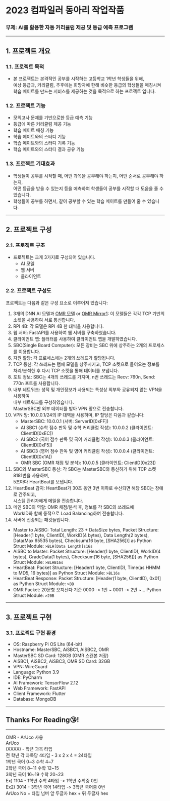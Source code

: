 # 2023 컴파일러 동아리 작업작품
### 부제: AI를 활용한 자동 커리큘럼 제공 및 등급 예측 프로그램

***
## 1. 프로젝트 개요
### 1.1. 프로젝트 목적
- 본 프로젝트는 본격적인 공부를 시작하는 고등학교 1학년 학생들을 위해,<br>예상 등급과, 커리큘럼, 추후에는 희망자에 한해 비슷한 등급의 학생들을 매칭시켜 <br>학습 메이트를 만드는 서비스를 제공하는 것을 목적으로 하는 프로젝트 입니다.
### 1.2. 프로젝트 기능
- 모의고사 문제를 기반으로한 등급 예측 기능
- 등급에 따른 커리큘럼 제공 기능
- 학습 메이트 매칭 기능
- 학습 메이트와의 스터디 기능
- 학습 메이트와의 스터디 기록 기능
- 학습 메이트와의 스터디 결과 공유 기능
### 1.3. 프로젝트 기대효과
- 학생들이 공부를 시작할 때, 어떤 과목을 공부해야 하는지, 어떤 순서로 공부해야 하는지, <br>어떤 등급을 받을 수 있는지 등을 예측하여 학생들이 공부를 시작할 때 도움을 줄 수 있습니다.
- 학생들이 공부를 하면서, 같이 공부할 수 있는 학습 메이트를 만들어 줄 수 있습니다.
***
## 2. 프로젝트 구성
### 2.1. 프로젝트 구조
- 프로젝트는 크게 3가지로 구성되어 있습니다.
  - AI 모델
  - 웹 서버
  - 클라이언트
### 2.2. 프로젝트 구성도
프로젝트는 다음과 같은 구성 요소로 이루어져 있습니다:
1. 3개의 DNN AI 모델과 [OMR 모델](https://github.com/Udayraj123/OMRChecker) or [OMR Mirror1](https://github.com/rbaron/omr): 이 모델들은 각각 TCP 기반의 소켓을 사용하여 서로 통신합니다.
2. RPI 4B: 각 모델은 RPI 4B 한 대씩을 사용합니다.
3. 웹 서버: FastAPI를 사용하여 웹 서버를 구축하였습니다.
4. 클라이언트 앱: 플러터를 사용하여 클라이언트 앱을 개발하였습니다.
5. SBC(Single Board Computer): 모든 장비는 SBC 위에 상주하는 2개의 프로세스를 이용합니다.
6. 자원 할당: 각 프로세스에는 2개의 쓰레드가 할당됩니다.
7. TCP 통신: 각 쓰레드는 램에 모델을 상주시키고, TCP 소켓으로 들어오는 정보를 처리/분석한 후 다시 TCP 소켓을 통해 데이터를 보냅니다.
8. 포트 정보: SBC는 4개의 쓰레드를 가지며, n번 쓰레드는 Recv: 760n, Send: 770n 포트를 사용합니다.
9. 내부 네트워크: 성적 및 개인정보가 사용되는 특성상 외부와 공유되지 않는 VPN을 사용하여<br>내부 네트워크를 구성하였습니다.<br>MasterSBC만 외부 데이터를 받아 VPN 망으로 전송합니다.
10. VPN 망: 10.0.0.1/24의 IP 대역을 사용하며, IP 할당은 다음과 같습니다:
    - MasterSBC: 10.0.0.1 (서버: ServerID[0xFF])
    - AI SBC1 (수학 점수 판독 및 수학 커리큘럼 작성): 10.0.0.2 (클라이언트: ClientID[0xEC])
    - AI SBC2 (국어 점수 판독 및 국어 커리큘럼 작성): 10.0.0.3 (클라이언트: ClientID[0xF5])
    - AI SBC3 (영어 점수 판독 및 영어 커리큘럼 작성): 10.0.0.4 (클라이언트: ClientID[0x1A])
    - OMR SBC (OMR 채점 및 분석): 10.0.0.5 (클라이언트: ClientID[0x23])
11. SBC와 MasterSBC 통신: 각 SBC는 MasterSBC와 통신하기 위해 TCP 소켓 8181번을 사용하며,<br>5초마다 HeartBeat를 보냅니다.
12. HeartBeat 감지: HeartBeat가 30초 동안 3번 이하로 수신되면 해당 SBC는 장애로 간주되고,<br>시스템 관리자에게 메일을 전송합니다.
13. 메인 SBC의 역할: OMR 채점/분석 후, 정보를 각 SBC의 쓰레드에<br>WorkID와 함께 동적으로 Load Balancing하여 전송합니다.
14. 서버에 전송되는 패킷들입니다.
 - Master to AiSBC: Total Length: 23 + DataSize bytes, Packet Structure: [Header(1 byte, ClientID), WorkID(4 bytes), Data Length(2 bytes), Data(Max 65535 bytes), Checksum(16 byte, [SHA256])] as Python Struct Module: `>BLH[Data Length]s16s`
 - AiSBC to Master: Packet Structure: [Header(1 byte, ClientID), WorkID(4 bytes), GradeData(1 bytes), Checksum(16 byte, [SHA256])] as Python Struct Module: `>BLHB16s`
 - HeartBeat: Packet Structure: [Header(1 byte, ClientID), Time(as HHMM to MD5, 16 bytes)] as Python Struct Module: `>BL16s`
 - HeartBeat Response: Packet Structure: [Header(1 byte, ClientID), 0x01] as Python Struct Module: `>BB`
 - OMR Packet: 20문항 오지선다 기준 0000 -> 1번 ~ 0001 -> 2번 ~... Python Struct Module: `>20B`
***
## 3. 프로젝트 구현
### 3.1. 프로젝트 구현 환경
- OS: Raspberry Pi OS Lite (64-bit)
- Hostname: MasterSBC, AiSBC1, AiSBC2, OMR
- MasterSBC SD Card: 128GB (OMR 스캔본 저장)
- AiSBC1, AiSBC2, AiSBC3, OMR SD Card: 32GB
- VPN: WireGuard
- Language: Python 3.9
- IDE: PyCharm
- AI Framework: TensorFlow 2.12
- Web Framework: FastAPI
- Client Framework: Flutter
- Database: MongoDB
***
## Thanks For Reading😘!
***
OMR - ArUco 사용<br>
ArUco<br>
(XXXX) - 학년 과목 타입<br>
전 학년 각 과목당 4타입 - 3 x 2 x 4 = 24타입<br>
1학년 국어 0\~3 수학 4\~7<br>
2학년 국어 8\~11 수학 12\~15 <br>
3학년 국어 16\~19 수학 20\~23<br>
Ex) 1104 - 1학년 수학 4타입 -> 1학년 수학중 0번<br>
Ex2) 3014 - 3학년 국어 14타입 -> 3학년 국어중 0번<br>
ArUco No = 타입 넘버 앞 두글자 hex + 뒤 두글자 hex
